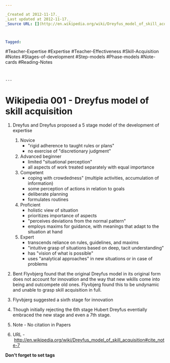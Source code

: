 ```yaml
---

_Created at 2012-11-17._
_Last updated at 2012-11-17._
_Source URL: [](http://en.wikipedia.org/wiki/Dreyfus_model_of_skill_acquisition#cite_note-7)._



Tagged: 
```
#Teacher-Expertise #Expertise #Teacher-Effectiveness #Skill-Acquisition #Notes #Stages-of-development #Step-models #Phase-models #Note-cards #Reading-Notes
```


---
```


# Wikipedia 001 - Dreyfus model of skill acquisition


1.  Dreyfus and Dreyfus proposed a 5 stage model of the development of expertise
    1.  Novice
        *   "rigid adherence to taught rules or plans"
        *   no exercise of "discretionary judgment"
    2.  Advanced beginner
        *   limited "situational perception"
        *   all aspects of work treated separately with equal importance
    3.  Competent
        *   coping with crowdedness" (multiple activities, accumulation of information)
        *   some perception of actions in relation to goals
        *   deliberate planning
        *   formulates routines
    4.  Proficient
        *   holistic view of situation
        *   prioritizes importance of aspects
        *   "perceives deviations from the normal pattern"
        *   employs maxims for guidance, with meanings that adapt to the situation at hand
    5.  Expert
        *   transcends reliance on rules, guidelines, and maxims
        *   "intuitive grasp of situations based on deep, tacit understanding"
        *   has "vision of what is possible"
        *   uses "analytical approaches" in new situations or in case of problems
2.  Bent Flyvbjerg found that the original Dreyfus model in its original form does not account for innovation and the way that new wkills come into being and outcompete old ones. Flyvbjerg found this to be undynamic and unable to grasp skill acquisition in full. 
3.  Flyvbjerg suggested a sixth stage for innovation
4.  Though initially rejecting the 6th stage Hubert Dreyfus eventially embraced the new stage and even a 7th stage.

1.  Note - No citation in Papers
2.  URL - <http://en.wikipedia.org/wiki/Dreyfus_model_of_skill_acquisition#cite_note-7>

**Don't forget to set tags**

